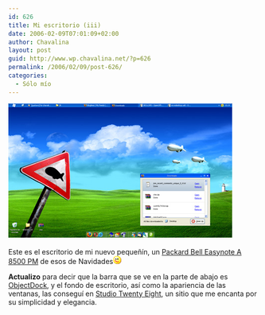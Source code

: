 ```yaml
---
id: 626
title: Mi escritorio (iii)
date: 2006-02-09T07:01:09+02:00
author: Chavalina
layout: post
guid: http://www.wp.chavalina.net/?p=626
permalink: /2006/02/09/post-626/
categories:
  - Sólo mío
---
```

<a href="http://www.chavalina.net/imagenes/fotos/escritorio-febrero-original.jpg" target="_blank"><img class="imgizqda" src="/imagenes/fotos/escritorio-febrero.jpg" alt="Mi escritorio actual: windows xp" /></a><br class="clear" />  
Este es el escritorio de mi nuevo pequeñín, un <a href="http://packardbell.com/onthego/notebooks/" target="_blank">Packard Bell Easynote A 8500 PM</a> de esos de Navidades![emo](/imagenes/emoticonos/guino.gif) 

**Actualizo** para decir que la barra que se ve en la parte de abajo es <a href="http://www.stardock.com/products/objectdock/" target="_blank">ObjectDock</a>, y el fondo de escritorio, así como la apariencia de las ventanas, las conseguí en <a href="http://www.studiotwentyeight.net/index2.htm" target="_blank">Studio Twenty Eight</a>, un sitio que me encanta por su simplicidad y elegancia.